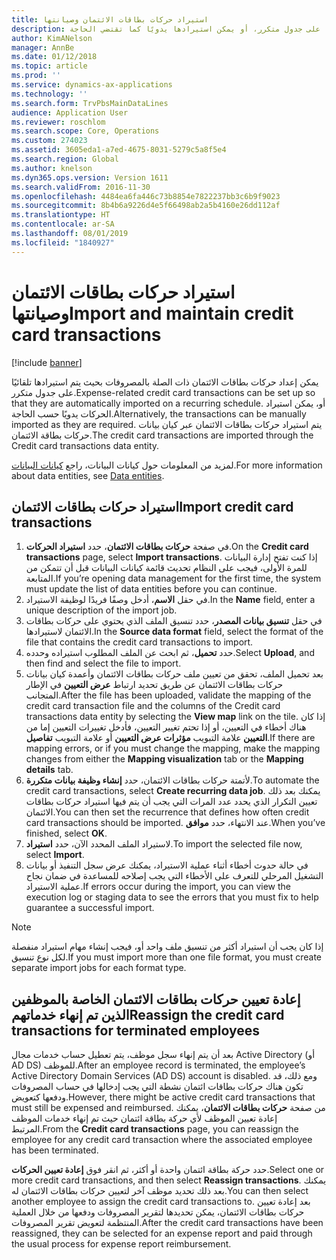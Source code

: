 ```yaml
---
title: استيراد حركات بطاقات الائتمان وصيانتها
description: يشرح هذا الموضوع كيفية استيراد حركات بطاقات الائتمان ذات الصلة بالمصروفات وصيانتها. يمكن إعداد هذه الحركات بحيث يتم استيرادها تلقائيًا على جدول متكرر، أو يمكن استيرادها يدويًا كما تقتضي الحاجة.
author: KimANelson
manager: AnnBe
ms.date: 01/12/2018
ms.topic: article
ms.prod: ''
ms.service: dynamics-ax-applications
ms.technology: ''
ms.search.form: TrvPbsMainDataLines
audience: Application User
ms.reviewer: roschlom
ms.search.scope: Core, Operations
ms.custom: 274023
ms.assetid: 3605eda1-a7ed-4675-8031-5279c5a8f5e4
ms.search.region: Global
ms.author: knelson
ms.dyn365.ops.version: Version 1611
ms.search.validFrom: 2016-11-30
ms.openlocfilehash: 4484ea6fa446c73b8854e7822237bb3c6b9f9023
ms.sourcegitcommit: 8b4b6a9226d4e5f66498ab2a5b4160e26dd112af
ms.translationtype: HT
ms.contentlocale: ar-SA
ms.lasthandoff: 08/01/2019
ms.locfileid: "1840927"
---
```

# <a name="import-and-maintain-credit-card-transactions"></a><span data-ttu-id="cfe4b-104">استيراد حركات بطاقات الائتمان وصيانتها</span><span class="sxs-lookup"><span data-stu-id="cfe4b-104">Import and maintain credit card transactions</span></span>

[!include [banner](../includes/banner.md)]

<span data-ttu-id="cfe4b-105">يمكن إعداد حركات بطاقات الائتمان ذات الصلة بالمصروفات بحيث يتم استيرادها تلقائيًا على جدول متكرر.</span><span class="sxs-lookup"><span data-stu-id="cfe4b-105">Expense-related credit card transactions can be set up so that they are automatically imported on a recurring schedule.</span></span> <span data-ttu-id="cfe4b-106">أو، يمكن استيراد الحركات يدويًا حسب الحاجة.</span><span class="sxs-lookup"><span data-stu-id="cfe4b-106">Alternatively, the transactions can be manually imported as they are required.</span></span> <span data-ttu-id="cfe4b-107">يتم استيراد حركات بطاقات الائتمان عبر كيان بيانات حركات بطاقة الائتمان.</span><span class="sxs-lookup"><span data-stu-id="cfe4b-107">The credit card transactions are imported through the Credit card transactions data entity.</span></span>

<span data-ttu-id="cfe4b-108">لمزيد من المعلومات حول كيانات البيانات، راجع [كيانات البيانات](../../dev-itpro/data-entities/data-entities.md).</span><span class="sxs-lookup"><span data-stu-id="cfe4b-108">For more information about data entities, see [Data entities](../../dev-itpro/data-entities/data-entities.md).</span></span>

## <a name="import-credit-card-transactions"></a><span data-ttu-id="cfe4b-109">استيراد ‏‏حركات بطاقات الائتمان</span><span class="sxs-lookup"><span data-stu-id="cfe4b-109">Import credit card transactions</span></span>

1. <span data-ttu-id="cfe4b-110">في صفحة **حركات بطاقات الائتمان‬**، حدد **استيراد الحركات**.</span><span class="sxs-lookup"><span data-stu-id="cfe4b-110">On the **Credit card transactions** page, select **Import transactions**.</span></span> <span data-ttu-id="cfe4b-111">إذا كنت تفتح إدارة البيانات للمرة الأولى، فيجب على النظام تحديث قائمة كيانات البيانات قبل أن تتمكن من المتابعة.</span><span class="sxs-lookup"><span data-stu-id="cfe4b-111">If you’re opening data management for the first time, the system must update the list of data entities before you can continue.</span></span>
2. <span data-ttu-id="cfe4b-112">في حقل **الاسم**، أدخل وصفًا فريدًا لوظيفة الاستيراد.</span><span class="sxs-lookup"><span data-stu-id="cfe4b-112">In the **Name** field, enter a unique description of the import job.</span></span>
3. <span data-ttu-id="cfe4b-113">في حقل **تنسيق بيانات المصدر**، حدد تنسيق الملف الذي يحتوي على حركات بطاقات الائتمان لاستيرادها.</span><span class="sxs-lookup"><span data-stu-id="cfe4b-113">In the **Source data format** field, select the format of the file that contains the credit card transactions to import.</span></span>
4. <span data-ttu-id="cfe4b-114">حدد **تحميل**، ثم ابحث عن الملف المطلوب استيراده وحدده.</span><span class="sxs-lookup"><span data-stu-id="cfe4b-114">Select **Upload**, and then find and select the file to import.</span></span>
5. <span data-ttu-id="cfe4b-115">بعد تحميل الملف، تحقق من تعيين ملف حركات بطاقات الائتمان وأعمدة كيان بيانات حركات بطاقات الائتمان عن طريق تحديد ارتباط **عرض التعيين‬** في الإطار المتجانب.</span><span class="sxs-lookup"><span data-stu-id="cfe4b-115">After the file has been uploaded, validate the mapping of the credit card transaction file and the columns of the Credit card transactions data entity by selecting the **View map** link on the tile.</span></span> <span data-ttu-id="cfe4b-116">إذا كان هناك أخطاء في التعيين، أو إذا تحتم تغيير التعيين، فأدخل تغييرات التعيين إما من علامة التبويب **مؤثرات عرض التعيين** أو علامة التبويب **تفاصيل‏‎ التعيين**.</span><span class="sxs-lookup"><span data-stu-id="cfe4b-116">If there are mapping errors, or if you must change the mapping, make the mapping changes from either the **Mapping visualization** tab or the **Mapping details** tab.</span></span>
6. <span data-ttu-id="cfe4b-117">لأتمتة حركات بطاقات الائتمان، حدد **إنشاء وظيفة بيانات متكررة‬**.</span><span class="sxs-lookup"><span data-stu-id="cfe4b-117">To automate the credit card transactions, select **Create recurring data job**.</span></span> <span data-ttu-id="cfe4b-118">يمكنك بعد ذلك تعيين التكرار الذي يحدد عدد المرات التي يجب أن يتم فيها استيراد حركات بطاقات الائتمان.</span><span class="sxs-lookup"><span data-stu-id="cfe4b-118">You can then set the recurrence that defines how often credit card transactions should be imported.</span></span> <span data-ttu-id="cfe4b-119">عند الانتهاء، حدد **موافق**.</span><span class="sxs-lookup"><span data-stu-id="cfe4b-119">When you’ve finished, select **OK**.</span></span>
7. <span data-ttu-id="cfe4b-120">لاستيراد الملف المحدد الآن، حدد **استيراد**.</span><span class="sxs-lookup"><span data-stu-id="cfe4b-120">To import the selected file now, select **Import**.</span></span>
8. <span data-ttu-id="cfe4b-121">في حالة حدوث أخطاء أثناء عملية الاستيراد، يمكنك عرض سجل التنفيذ أو بيانات التشغيل المرحلي‬ للتعرف على الأخطاء التي يجب إصلاحه للمساعدة في ضمان نجاح عملية الاستيراد.</span><span class="sxs-lookup"><span data-stu-id="cfe4b-121">If errors occur during the import, you can view the execution log or staging data to see the errors that you must fix to help guarantee a successful import.</span></span>

> [!NOTE]
> <span data-ttu-id="cfe4b-122">إذا كان يجب أن استيراد أكثر من تنسيق ملف واحد أو، فيجب إنشاء مهام استيراد منفصلة لكل نوع تنسيق.</span><span class="sxs-lookup"><span data-stu-id="cfe4b-122">If you must import more than one file format, you must create separate import jobs for each format type.</span></span>

## <a name="reassign-the-credit-card-transactions-for-terminated-employees"></a><span data-ttu-id="cfe4b-123">إعادة تعيين حركات بطاقات الائتمان الخاصة بالموظفين الذين تم إنهاء خدماتهم</span><span class="sxs-lookup"><span data-stu-id="cfe4b-123">Reassign the credit card transactions for terminated employees</span></span>

<span data-ttu-id="cfe4b-124">بعد أن يتم إنهاء سجل موظف، يتم تعطيل حساب خدمات مجال Active Directory (أو AD DS) للموظف.</span><span class="sxs-lookup"><span data-stu-id="cfe4b-124">After an employee record is terminated, the employee’s Active Directory Domain Services (AD DS) account is disabled.</span></span> <span data-ttu-id="cfe4b-125">ومع ذلك، قد تكون هناك حركات بطاقات ائتمان نشطة التي يجب إدخالها في حساب المصروفات ودفعها كتعويض.</span><span class="sxs-lookup"><span data-stu-id="cfe4b-125">However, there might be active credit card transactions that must still be expensed and reimbursed.</span></span> <span data-ttu-id="cfe4b-126">من صفحة **حركات بطاقات الائتمان**، يمكنك إعادة تعيين الموظف لأي حركة بطاقة ائتمان حيث تم إنهاء خدمات الموظف المرتبط.</span><span class="sxs-lookup"><span data-stu-id="cfe4b-126">From the **Credit card transactions** page, you can reassign the employee for any credit card transaction where the associated employee has been terminated.</span></span>

<span data-ttu-id="cfe4b-127">حدد حركة بطاقة ائتمان واحدة أو أكثر، ثم انقر فوق **إعادة تعيين الحركات**.</span><span class="sxs-lookup"><span data-stu-id="cfe4b-127">Select one or more credit card transactions, and then select **Reassign transactions**.</span></span> <span data-ttu-id="cfe4b-128">يمكنك بعد ذلك تحديد موظف آخر لتعيين حركات بطاقات الائتمان له.</span><span class="sxs-lookup"><span data-stu-id="cfe4b-128">You can then select another employee to assign the credit card transactions to.</span></span> <span data-ttu-id="cfe4b-129">بعد إعادة تعيين حركات بطاقات الائتمان، يمكن تحديدها لتقرير المصروفات ودفعها من خلال العملية المنتظمة لتعويض تقرير المصروفات.</span><span class="sxs-lookup"><span data-stu-id="cfe4b-129">After the credit card transactions have been reassigned, they can be selected for an expense report and paid through the usual process for expense report reimbursement.</span></span>
